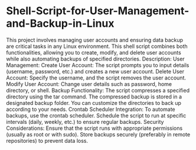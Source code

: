 # Shell-Script-for-User-Management-and-Backup-in-Linux
This project involves managing user accounts and ensuring data backup are critical tasks in any Linux environment. This shell script combines both functionalities, allowing you to create, modify, and delete user accounts while also automating backups of specified directories.
Description:
User Management:
Create User Account: The script prompts you to input details (username, password, etc.) and creates a new user account.
Delete User Account: Specify the username, and the script removes the user account.
Modify User Account: Change user details such as password, home directory, or shell.
Backup Functionality:
The script compresses a specified directory using the tar command.
The compressed backup is stored in a designated backup folder.
You can customize the directories to back up according to your needs.
Crontab Scheduler Integration:
To automate backups, use the crontab scheduler.
Schedule the script to run at specific intervals (daily, weekly, etc.) to ensure regular backups.
Security Considerations:
Ensure that the script runs with appropriate permissions (usually as root or with sudo).
Store backups securely (preferably in remote repositories) to prevent data loss.
